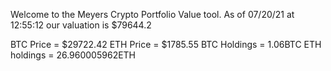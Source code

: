 Welcome to the Meyers Crypto Portfolio Value tool. 
As of 07/20/21 at 12:55:12 our valuation is $79644.2 

BTC Price = $29722.42
 ETH Price = $1785.55
BTC Holdings = 1.06BTC
 ETH holdings = 26.960005962ETH 
